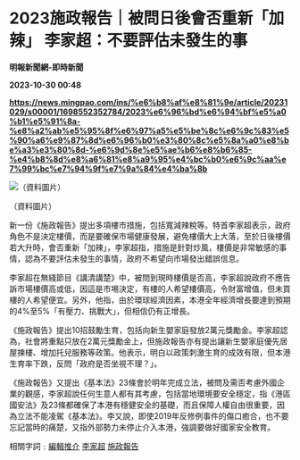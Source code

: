 # 2023施政報告｜被問日後會否重新「加辣」 李家超：不要評估未發生的事
**明報新聞網-即時新聞**

**2023-10-30 00:48**

**https://news.mingpao.com/ins/%e6%b8%af%e8%81%9e/article/20231029/s00001/1698552352784/2023%e6%96%bd%e6%94%bf%e5%a0%b1%e5%91%8a-%e8%a2%ab%e5%95%8f%e6%97%a5%e5%be%8c%e6%9c%83%e5%90%a6%e9%87%8d%e6%96%b0%e3%80%8c%e5%8a%a0%e8%be%a3%e3%80%8d-%e6%9d%8e%e5%ae%b6%e8%b6%85-%e4%b8%8d%e8%a6%81%e8%a9%95%e4%bc%b0%e6%9c%aa%e7%99%bc%e7%94%9f%e7%9a%84%e4%ba%8b**

![（資料圖片）](https://fs.mingpao.com/ins/20231029/s00001/bfabe008a8b5c9f1076b0a569bedd688.jpg)

（資料圖片）

新一份《施政報告》提出多項樓市措施，包括寬減辣稅等。特首李家超表示，政府角色不是決定樓價，而是要確保市場健康發展，避免樓價大上大落，至於日後樓價若大升時，會否重新「加辣」，李家超指，措施是針對炒風，樓價是非常敏感的事情，認為不要評估未發生的事情，政府不希望向市場發出錯誤信息。

李家超在無綫節目《講清講楚》中，被問到現時樓價是否高，李家超說政府不應告訴市場樓價高或低，因這是市埸決定，有樓的人希望樓價高，令財富增值，但未買樓的人希望便宜。另外，他指，由於環球經濟因素，本港全年經濟增長要達到預期的4%至5%「有壓力、挑戰大」，但相信仍有正增長。

《施政報告》提出10招鼓勵生育，包括向新生嬰家庭發放2萬元獎勵金。李家超認為，社會將重點只放在2萬元獎勵金上，但施政報告亦有提出讓新生嬰家庭優先居屋揀樓、增加托兒服務等政策。他表示，明白以政策刺激生育的成效有限，但本港生育率下跌，反問「政府是否坐視不理？」。

《施政報告》又提出《基本法》23條會於明年完成立法，被問及需否考慮外國企業的觀感，李家超說任何生意人都有其考慮，包括當地環境要安全穩定，指《港區國安法》及23條都確保了本港有穩健安全的基礎，而且保障人權自由很重要，因為立法不能凌駕《基本法》。李又說，即使2019年反修例事件的傷口癒合，也不要忘記當時的痛楚，又指外部勢力未停止介入本港，強調要做好國家安全教育。

相關字詞﹕[編輯推介](https://news.mingpao.com/ins/%e6%b8%af%e8%81%9e/article/20231029/s00001/php/search2.php?pnssection=all&inssection=all&searchtype=A&keywords=%E7%B7%A8%E8%BC%AF%E6%8E%A8%E4%BB%8B) [李家超](https://news.mingpao.com/ins/%e6%b8%af%e8%81%9e/article/20231029/s00001/php/search2.php?pnssection=all&inssection=all&searchtype=A&keywords=%E6%9D%8E%E5%AE%B6%E8%B6%85) [施政報告](https://news.mingpao.com/ins/%e6%b8%af%e8%81%9e/article/20231029/s00001/php/search2.php?pnssection=all&inssection=all&searchtype=A&keywords=%E6%96%BD%E6%94%BF%E5%A0%B1%E5%91%8A)